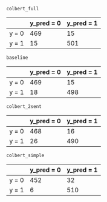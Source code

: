 `colbert_full`

|       | y_pred = 0 | y_pred = 1 |
|-------|------------|------------|
| y = 0 | 469        | 15         |
| y = 1 | 15         | 501        |



`baseline`

|       | y_pred = 0 | y_pred = 1 |
|-------|------------|------------|
| y = 0 | 469        | 15         |
| y = 1 | 18         | 498        |



`colbert_2sent`

|       | y_pred = 0 | y_pred = 1 |
|-------|------------|------------|
| y = 0 | 468        | 16         |
| y = 1 | 26         | 490        |



`colbert_simple`

|       | y_pred = 0 | y_pred = 1 |
|-------|------------|------------|
| y = 0 | 452        | 32         |
| y = 1 | 6          | 510        |
